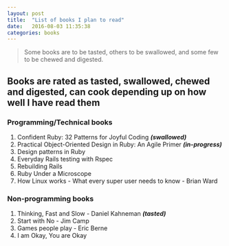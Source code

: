 ```yaml
---
layout: post
title:  "List of books I plan to read"
date:   2016-08-03 11:35:38
categories: books
---
```

>Some books are to be tasted, others to be swallowed, and some few to be chewed and digested.

## Books are rated as tasted, swallowed, chewed and digested, can cook depending up on how well I have read them

### Programming/Technical books
1. Confident Ruby: 32 Patterns for Joyful Coding ***(swallowed)***
2. Practical Object-Oriented Design in Ruby: An Agile Primer ***(in-progress)***
3. Design patterns in Ruby
4. Everyday Rails testing with Rspec
5. Rebuilding Rails
6. Ruby Under a Microscope
7. How Linux works - What every super user needs to know - Brian Ward


### Non-programming books
1. Thinking, Fast and Slow - Daniel Kahneman ***(tasted)***
2. Start with No - Jim Camp
3. Games people play - Eric Berne
4. I am Okay, You are Okay
